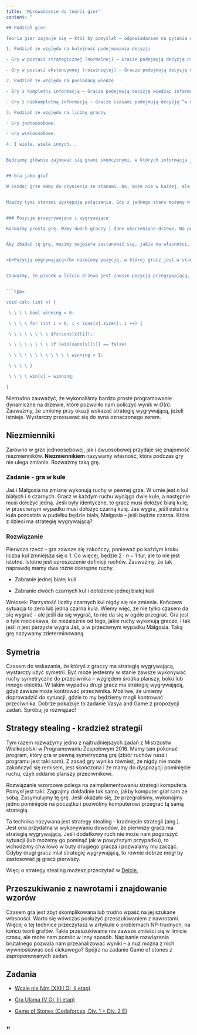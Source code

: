 ```yaml
---
title: 'Wprowadzenie do teorii gier'
content: "

## Podział gier

Teoria gier zajmuje się – któż by pomyślał – odpowiadaniem na pytania dotyczące różnego rodzaju gier. To nauka z pogranicza matematyki i nauk społecznych. Gracze podejmują bowiem decyzje według pewnych strategii. Wyróżniamy kilka różnych podziałów gier. Ich rozważenie pomoże nam dowiedzieć się, czym my, jako informatycy, będziemy się zajmować.

1. Podział ze względu na kolejność podejmowania decyzji

- Gry w postaci strategicznej (normalnej) – Gracze podejmują decyzję niezależnie od innych graczy.

- Gry w postaci ekstensywnej (rozwiniętej) – Gracze podejmują decyzję na zmianę.

2. Podział ze względu na posiadaną wiedzę

- Gry z kompletną informacją – Gracze podejmują decyzję wiedząc informację o wszystkich poczynaniach.

- Gry z niekompletną informacją – Gracze czasami podejmują decyzję ”w ciemno”. Taki jest np. poker.

3. Podział ze względu na liczbę graczy

- Gry jednoosobowe.

- Gry wieloosobowe.

4. I wiele, wiele innych...


Będziemy głównie zajmować się grami skończonymi, w których informacja jest kompletna. Rzadko również liczba graczy będzie większa niż dwa – utrudnia to analizę. W grach jednoosobowych zwykle pytani jesteśmy o to, czy grę da się wygrać lub jaki maksymalny wynik (minimalną karę) da się uzyskać. Z kolei w grach dwuosobowych zwykle chcemy powiedzieć, który z graczy jest w stanie pokonać drugiego (cokolwiek to znaczy). Jeśli gracz jest w stanie pokonać drugiego niezależnie od wykonywanych przez tamtego ruchów to powiemy, że ma strategię wygrywającą.


## Gra jako graf

W każdej grze mamy do czynienia ze stanami. No, może nie w każdej, ale grami typu tenis zajmować się nie będziemy. Stanem w grze, podobnie jak w programowaniu dynamicznym, nazywamy informacje potrzebne, by tę grę opisać. Przykładowo, stanem w ”kółko i krzyżyk” jest po prostu stan planszy, a do opisania gry w karty wystarczy nam informacja nt. tych kart. Nie musi być prawdą, że im bardziej skomplikowana gra, tym bardziej złożone stany.


Między tymi stanami występują połączenia. Gdy z jednego stanu możemy w jednym ruchu przejść do innego stanu, dodajemy zwykle krawędź (skierowaną) między tymi stanami.


### Pozycje przegrywające i wygrywające

Rozważmy prostą grę. Mamy dwóch graczy i dane ukorzenione drzewo. Na początku w korzeniu stoi pionek. Gracze wykonują kolejno ruchy przesuwając pionek w dół drzewa do jednego z synów wierzchołka. Kto nie może wykonać ruchu - przegrywa.


Aby zbadać tę grę, musimy najpierw zastanowić się, jakie ma własności. Po pierwsze, gra jest skończona i nigdy nie może paść remis - skoro drzewo jest skończone, a w każdym wierzchołku dokonujemy przechodzenia w dól, to z pewnością kiedyś nastąpi koniec i któryś z graczy przegra. Wiemy stąd, że gra się skończy – a ponadto nie skończy się remisem.


<b>Pozycją wygrywającą</b> nazwiemy pozycję, w której gracz jest w stanie zagwarantować sobie zwycięstwo nad drugim graczem. <b>Pozycja przegrywająca</b> to taka, w której niezależnie od ruchów, jakie wykonamy, nasz przeciwnik będzie w stanie zmusić nas do porażki. Pozycje wygrywające będziemy oznaczać jako $1,$ a przegrywające – jako $0.$


Zauważmy, że pionek w liściu drzewa jest zawsze pozycją przegrywającą, ponieważ nie możemy wykonać żadnego ruchu. Powiedzmy, że istnieje taki syn wierzchołka, że jego pozycja jest przegrywająca. Wobec tego, jeśli przesuniemy pionek do tego syna, nasz przeciwnik znajdzie się w sytuacji przegrywającej. Nic więcej nam nie trzeba – wiemy, że uda nam się go zmusić do przegrania. Z drugiej strony, jeśli taki syn nie istnieje, to mamy problem. Niezależnie od tego, jaki ruch wykonamy, znajdziemy się w pozycji wygrywającej. To oznacza, że nasz przeciwnik będzie w stanie wygrać. Ups.


```cpp=

void calc (int x) {

 \ \ \ \ bool winning = 0;

 \ \ \ \ for (int i = 0; i < sons[x].size(); i ++) {

 \ \ \ \ \ \ \ \ dfs(sons[x][i]);

 \ \ \ \ \ \ \ \ if (win[sons[x][i]] == false)

 \ \ \ \ \ \ \ \ \ \ \ \ winning = 1;

 \ \ \ \ }

 \ \ \ \ win[x] = winning;

}

```


Nietrudno zauważyć, że wykonaliśmy bardzo proste programowanie dynamiczne na drzewie, które pozwoliło nam policzyć wynik w $O(n).$ Zauważmy, że umiemy przy okazji wskazać strategię wygrywającą, jeżeli istnieje. Wystarczy przesuwać się do syna oznaczonego zerem.


## Niezmienniki

Zarówno w grze jednoosobowej, jak i dwuosobowej przydaje się znajomość niezmienników. <b>Niezmiennikiem</b> nazywamy własność, która podczas gry nie ulega zmianie. Rozważmy taką grę.


### Zadanie - gra w kule

Jaś i Małgosia na zmianę wykonują ruchy w pewnej grze. W urnie jest $n$ kul białych i $n$ czarnych. Gracz w każdym ruchu wyciąga dwie kule, a następnie musi dołożyć jedną. Jeśli były identyczne, to gracz musi dołożyć białą kulę, w przeciwnym wypadku musi dołożyć czarną kulę. Jaś wygra, jeśli ostatnia kula pozostała w pudełku będzie biała, Małgosia – jeśli będzie czarna. Które z dzieci ma strategię wygrywającą?


### Rozwiązanie

Pierwsza rzecz – gra zawsze się zakończy, ponieważ po każdym kroku liczba kul zmniejsza się o 1. Co więcej, będzie $2 ⋅ n − 1$ tur, ale to nie jest istotne. Istotne jest uproszczenie definicji ruchów. Zauważmy, że tak naprawdę mamy dwa różne dostępne ruchy.

- Zabranie jednej białej kuli

- Zabranie dwóch czarnych kul i dołożenie jednej białej kuli


Wniosek: Parzystość liczby czarnych kul nigdy się nie zmienia. Końcowa sytuacja to zero lub jedna czarna kula. Wiemy więc, że nie tylko czasem da się wygrać – ale jeśli da się wygrać, to nie da się w ogóle przegrać. Gra jest o tyle nieciekawa, że niezależnie od tego, jakie ruchy wykonują gracze, i tak jeśli $n$ jest parzyste wygra Jaś, a w przeciwnym wypadku Małgosia. Taką grę nazywamy zdeterminowaną.


## Symetria

Czasem do wskazania, że któryś z graczy ma strategię wygrywającą, wystarczy użyć symetrii. Być może jesteśmy w stanie zawsze wykonywać ruchy symetryczne do przeciwnika – względem środka planszy, boku lub innego obiektu. W takim wypadku drugi gracz ma strategię wygrywającą, gdyż zawsze może kontrować przeciwnika. Możliwe, że umiemy doprowadzić do sytuacji, gdzie to my będziemy mogli kontrować przeciwnika. Dobrze pokazuje to zadanie Vasya and Game z propozycji zadań. Spróbuj je rozwiązać!


## Strategy stealing - kradzież strategii

Tym razem rozważymy jedno z najtrudniejszych zadań z Mistrzostw Wielkopolski w Programowaniu Zespołowym 2016. Mamy tam pokonać program, który gra w pewną symetryczną grę (zbiór ruchów nasz i programu jest taki sam). Z zasad gry wynika również, że nigdy nie może zakończyć się remisem, jest skończona i że mamy do dyspozycji pominięcie ruchu, czyli oddanie planszy przeciwnikowi.


Rozwiązanie wzorcowe polega na zaimplementowaniu strategii komputera. Pomysł jest taki: Zagrajmy dokładnie tak samo, jakby komputer grał sam ze sobą. Zasymulujmy tę grę. Jeśli okazało się, że przegraliśmy, wykonajmy jedno pominięcie na początku i pozwólmy komputerowi przegrać tą samą strategią.


Ta technika nazywana jest strategy stealing - kradnięcie strategii (ang.). Jest ona przydatna w wykonywaniu dowodów, że pierwszy gracz ma strategię wygrywającą. Jeśli dodatkowy ruch nie może nam pogorszyć sytuacji (lub możemy go pominąć jak w powyższym przypadku), to wchodzimy chwilowo w buty drugiego gracza i pozwalamy mu zacząć. Gdyby drugi gracz miał strategię wygrywającą, to równie dobrze mógł by zastosować ją gracz pierwszy.


Więcj o strategy stealing możesz przeczytać w [Delcie.](http://www.deltami.edu.pl/temat/matematyka/gry_zagadki_paradoksy/2017/04/27/Zlodziej_strategii/)


## Przeszukiwanie z nawrotami i znajdowanie wzorów

Czasem gra jest zbyt skomplikowana lub trudno wpaść na jej szukane własności. Warto się wówczas posłużyć przeszukiwaniem z nawrotami. Więcej o tej technice przeczytasz w artykule o problemach NP-trudnych, na końcu teorii grafów. Takie przeszukiwanie nie zawsze zmieści się w limicie czasu, ale może nam pomóc w inny sposób. Napisanie rozwiązania brutalnego pozwala nam przeanalizować wyniki – a nuż można z nich wywnioskować coś ciekawego? Spójrz na zadanie Game of stones z zaproponowanych zadań.


## Zadania

- [Wcale nie Nim (XXIII OI, II etap)](https://szkopul.edu.pl/problemset/problem/M5CruI5eCu8elnNFHuiXBrvV/site/?key=statement)

- [Gra Ulama (V OI, III etap)](https://szkopul.edu.pl/problemset/problem/si6uepnYG6tvH4BK2MHrgvbe/site/?key=statement)

- [Game of Stones (Codeforces, Div. 1 + Div. 2 E)](https://codeforces.com/problemset/problem/768/E)

"
---
```


